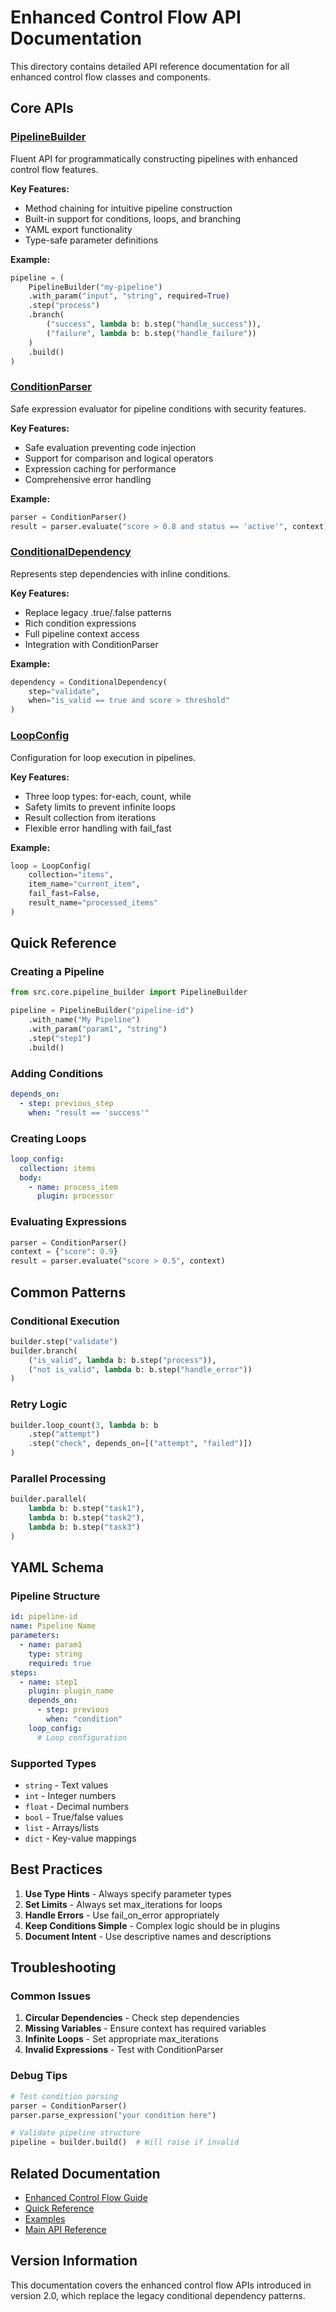 # Enhanced Control Flow API Documentation

This directory contains detailed API reference documentation for all enhanced control flow classes and components.

## Core APIs

### [PipelineBuilder](pipeline-builder.md)
Fluent API for programmatically constructing pipelines with enhanced control flow features.

**Key Features:**
- Method chaining for intuitive pipeline construction
- Built-in support for conditions, loops, and branching
- YAML export functionality
- Type-safe parameter definitions

**Example:**
```python
pipeline = (
    PipelineBuilder("my-pipeline")
    .with_param("input", "string", required=True)
    .step("process")
    .branch(
        ("success", lambda b: b.step("handle_success")),
        ("failure", lambda b: b.step("handle_failure"))
    )
    .build()
)
```

### [ConditionParser](condition-parser.md)
Safe expression evaluator for pipeline conditions with security features.

**Key Features:**
- Safe evaluation preventing code injection
- Support for comparison and logical operators
- Expression caching for performance
- Comprehensive error handling

**Example:**
```python
parser = ConditionParser()
result = parser.evaluate("score > 0.8 and status == 'active'", context)
```

### [ConditionalDependency](conditional-dependency.md)
Represents step dependencies with inline conditions.

**Key Features:**
- Replace legacy .true/.false patterns
- Rich condition expressions
- Full pipeline context access
- Integration with ConditionParser

**Example:**
```python
dependency = ConditionalDependency(
    step="validate",
    when="is_valid == true and score > threshold"
)
```

### [LoopConfig](loop-config.md)
Configuration for loop execution in pipelines.

**Key Features:**
- Three loop types: for-each, count, while
- Safety limits to prevent infinite loops
- Result collection from iterations
- Flexible error handling with fail_fast

**Example:**
```python
loop = LoopConfig(
    collection="items",
    item_name="current_item",
    fail_fast=False,
    result_name="processed_items"
)
```

## Quick Reference

### Creating a Pipeline
```python
from src.core.pipeline_builder import PipelineBuilder

pipeline = PipelineBuilder("pipeline-id")
    .with_name("My Pipeline")
    .with_param("param1", "string")
    .step("step1")
    .build()
```

### Adding Conditions
```yaml
depends_on:
  - step: previous_step
    when: "result == 'success'"
```

### Creating Loops
```yaml
loop_config:
  collection: items
  body:
    - name: process_item
      plugin: processor
```

### Evaluating Expressions
```python
parser = ConditionParser()
context = {"score": 0.9}
result = parser.evaluate("score > 0.5", context)
```

## Common Patterns

### Conditional Execution
```python
builder.step("validate")
builder.branch(
    ("is_valid", lambda b: b.step("process")),
    ("not is_valid", lambda b: b.step("handle_error"))
)
```

### Retry Logic
```python
builder.loop_count(3, lambda b: b
    .step("attempt")
    .step("check", depends_on=[("attempt", "failed")])
)
```

### Parallel Processing
```python
builder.parallel(
    lambda b: b.step("task1"),
    lambda b: b.step("task2"),
    lambda b: b.step("task3")
)
```

## YAML Schema

### Pipeline Structure
```yaml
id: pipeline-id
name: Pipeline Name
parameters:
  - name: param1
    type: string
    required: true
steps:
  - name: step1
    plugin: plugin_name
    depends_on:
      - step: previous
        when: "condition"
    loop_config:
      # Loop configuration
```

### Supported Types
- `string` - Text values
- `int` - Integer numbers
- `float` - Decimal numbers
- `bool` - True/false values
- `list` - Arrays/lists
- `dict` - Key-value mappings

## Best Practices

1. **Use Type Hints** - Always specify parameter types
2. **Set Limits** - Always set max_iterations for loops
3. **Handle Errors** - Use fail_on_error appropriately
4. **Keep Conditions Simple** - Complex logic should be in plugins
5. **Document Intent** - Use descriptive names and descriptions

## Troubleshooting

### Common Issues

1. **Circular Dependencies** - Check step dependencies
2. **Missing Variables** - Ensure context has required variables
3. **Infinite Loops** - Set appropriate max_iterations
4. **Invalid Expressions** - Test with ConditionParser

### Debug Tips

```python
# Test condition parsing
parser = ConditionParser()
parser.parse_expression("your condition here")

# Validate pipeline structure
pipeline = builder.build()  # Will raise if invalid
```

## Related Documentation

- [Enhanced Control Flow Guide](../enhanced-control-flow-guide.md)
- [Quick Reference](../enhanced-control-flow-quick-reference.md)
- [Examples](../../examples/control-flow/)
- [Main API Reference](../api-reference.md)

## Version Information

This documentation covers the enhanced control flow APIs introduced in version 2.0, which replace the legacy conditional dependency patterns.